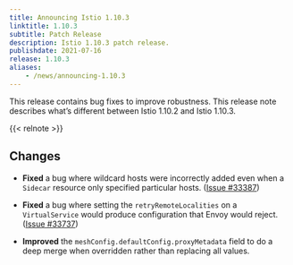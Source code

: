 ```yaml
---
title: Announcing Istio 1.10.3
linktitle: 1.10.3
subtitle: Patch Release
description: Istio 1.10.3 patch release.
publishdate: 2021-07-16
release: 1.10.3
aliases:
    - /news/announcing-1.10.3
---
```


This release contains bug fixes to improve robustness. This release note describes what’s different between Istio 1.10.2 and Istio 1.10.3.

{{< relnote >}}

## Changes

- **Fixed** a bug where wildcard hosts were incorrectly added even when a `Sidecar` resource only specified particular hosts.  ([Issue #33387](https://github.com/istio/istio/issues/33387))

- **Fixed** a bug where setting the `retryRemoteLocalities` on a `VirtualService` would produce configuration that Envoy would reject.  ([Issue #33737](https://github.com/istio/istio/issues/33737))

- **Improved** the `meshConfig.defaultConfig.proxyMetadata` field to do a deep merge when overridden rather than replacing all values.
